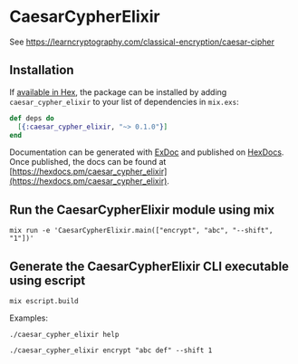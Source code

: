 # CaesarCypherElixir

See https://learncryptography.com/classical-encryption/caesar-cipher

## Installation

If [available in Hex](https://hex.pm/docs/publish), the package can be installed
by adding `caesar_cypher_elixir` to your list of dependencies in `mix.exs`:

```elixir
def deps do
  [{:caesar_cypher_elixir, "~> 0.1.0"}]
end
```

Documentation can be generated with [ExDoc](https://github.com/elixir-lang/ex_doc)
and published on [HexDocs](https://hexdocs.pm). Once published, the docs can
be found at [https://hexdocs.pm/caesar_cypher_elixir](https://hexdocs.pm/caesar_cypher_elixir).

## Run the CaesarCypherElixir module using mix

```
mix run -e 'CaesarCypherElixir.main(["encrypt", "abc", "--shift", "1"])'
```

## Generate the CaesarCypherElixir CLI executable using escript

```
mix escript.build
```

Examples:

```
./caesar_cypher_elixir help                    
```

```
./caesar_cypher_elixir encrypt "abc def" --shift 1                      
```
